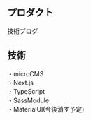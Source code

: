 ## プロダクト
技術ブログ

## 技術
・microCMS<br>
・Next.js<br>
・TypeScript<br>
・SassModule<br>
・MaterialUI(今後消す予定)<br>